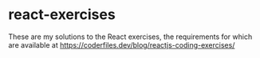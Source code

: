 # react-exercises

These are my solutions to the React exercises, the requirements for which are available at https://coderfiles.dev/blog/reactjs-coding-exercises/
